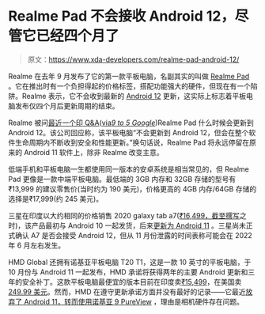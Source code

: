 # Realme Pad 不会接收 Android 12，尽管它已经四个月了

> 原文：<https://www.xda-developers.com/realme-pad-android-12/>

Realme 在去年 9 月发布了它的第一款平板电脑，名副其实的叫做 [Realme Pad](https://www.xda-developers.com/realme-pad-launch/) 。它在推出时有一个负担得起的价格标签，搭配功能强大的硬件，但现在有一个陷阱。Realme 表示，它不会收到最新的 [Android 12](https://www.xda-developers.com/android-12/) 更新，这实际上标志着平板电脑发布仅四个月后更新周期的结束。

Realme 被问[最近一个印 Q&A](https://c.realme.com/in/post-details/1480403204557537280)([via*9 to 5 Google*](https://9to5google.com/2022/01/12/realme-pad-android-12-update/))Realme Pad 什么时候会更新到 Android 12。该公司回应称，该平板电脑“不会更新到 Android 12，但会在整个软件生命周期内不断收到安全和性能更新。”换句话说，Realme Pad 将永远停留在原来的 Android 11 软件上，除非 Realme 改变主意。

低端手机和平板电脑一生都使用同一版本的安卓系统是相当常见的，但 Realme Pad 更像是一款中端平板电脑。最低端的 3GB 内存和 32GB 存储的型号有₹13,999 的建议零售价(当时约为 190 美元)，价格更高的 4GB 内存/64GB 存储的选择是₹17,999(约 245 美元)。

三星在印度以大约相同的价格销售 2020 galaxy tab a7([₹16,499，截至撰写](https://www.flipkart.com/samsung-galaxy-tab-a7-3-gb-ram-64-rom-10-4-inch-wi-fi-only-tablet-gold/p/itma23489ad2c5a0)之时)，该产品最初与 Android 10 一起发货，后来[更新为 Android 11](https://www.sammobile.com/news/galaxy-tab-a7-is-the-latest-tablet-to-get-android-11-update/) 。三星尚未正式确认 A7 是否会接受 Android 12，但从 11 月份泄露的时间表称可能会在 2022 年 6 月左右发生。

HMD Global 还拥有诺基亚平板电脑 T20 T1，这是一款 10 英寸的平板电脑，于 10 月份与 Android 11 一起发布，HMD 承诺将获得两年的主要 Android 更新和三年的安全补丁。这款平板电脑最便宜的版本目前在印度卖[₹15,499](https://www.flipkart.com/nokia-tab-t20-3gb-ram-32gb-rom-10-36-inch-wi-fi-only-tablet-blue/p/itm80640e1a634ff?pid=TABG8447JYWUSFPA&lid=LSTTABG8447JYWUSFPAKWV4AJ&marketplace=FLIPKART&q=Nokia+Tab+T20&store=tyy%2Fhry&srno=s_1_1&otracker=search&otracker1=search&fm=SEARCH&iid=b468625b-56fc-4c3b-befb-1221ef5a4fb6.TABG8447JYWUSFPA.SEARCH&ppt=sp&ppn=sp&ssid=fjaz1bxtam13j3ls1642018421759&qH=cbe33098b541da9d)，在美国卖[249.99 美元](https://www.amazon.com/Nokia-Android-10-36-Inch-Screen-Version/dp/B09K2N5XTN?tag=xda-6viitk9-20&ascsubtag=UUxdaUeUpU31789&asc_refurl=https%3A%2F%2Fwww.xda-developers.com%2Frealme-pad-android-12%2F&asc_campaign=Short-Term)。然而，HMD 在遵守更新承诺方面并没有最好的记录——它最近[放弃了 Android 11，转而使用诺基亚 9 PureView](https://www.xda-developers.com/nokia-9-pureview-android-11/) ，理由是相机硬件存在问题。